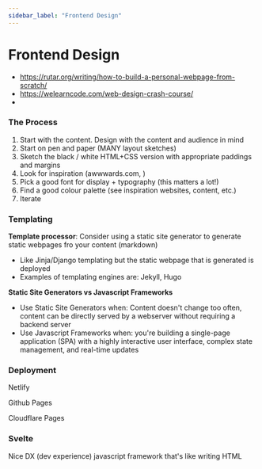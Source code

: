 ```yaml
---
sidebar_label: "Frontend Design"
---
```


# Frontend Design

- https://rutar.org/writing/how-to-build-a-personal-webpage-from-scratch/
- https://welearncode.com/web-design-crash-course/
- 

### The Process

1. Start with the content. Design with the content and audience in mind
2. Start on pen and paper (MANY layout sketches)
3. Sketch the black / white HTML+CSS version with appropriate paddings and margins
4. Look for inspiration (awwwards.com, )
5. Pick a good font for display + typography (this matters a lot!)
6. Find a good colour palette (see inspiration websites, content, etc.)
7. Iterate

### Templating

**Template processor**: Consider using a static site generator to generate static webpages fro your content (markdown)
- Like Jinja/Django templating but the static webpage that is generated is deployed
- Examples of templating engines are: Jekyll, Hugo

**Static Site Generators vs Javascript Frameworks**
- Use Static Site Generators when: Content doesn't change too often, content can be directly served by a webserver without requiring a backend server
- Use Javascript Frameworks when: you're building a single-page application (SPA) with a highly interactive user interface, complex state management, and real-time updates

### Deployment

Netlify

Github Pages

Cloudflare Pages

### Svelte

Nice DX (dev experience) javascript framework that's like writing HTML